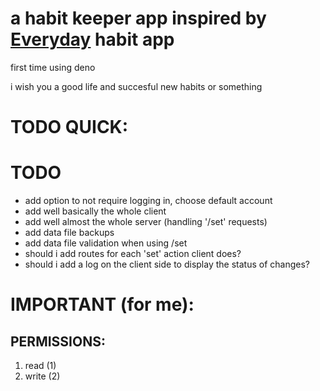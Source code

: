 # a habit keeper app inspired by [Everyday](https://everyday.app) habit app

first time using deno

i wish you a good life and succesful new habits or something

# TODO QUICK:

# TODO
- add option to not require logging in, choose default account
- add well basically the whole client
- add well almost the whole server (handling '/set' requests)
- add data file backups
- add data file validation when using /set
- should i add routes for each 'set' action client does?
- should i add a log on the client side to display the status of changes?

# IMPORTANT (for me):
## PERMISSIONS:
1. read (1)
2. write (2)
